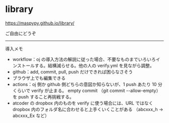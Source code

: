 # library
https://maspypy.github.io/library/

ご自由にどうぞ

----
導入メモ

- workflow：oj の導入方法の解説に従った場合、不要なものまでいろいろインストールする。結構減らせる。他の人の verify.yml を見ながら調整。
- github：add, commit, pull, push だけできれば困らなさそう
- ブラウザ上でも編集できる
- actions：oj 側か github 側どちらの意図か知らないが、1 push あたり 10 分くらいで verify が止まる。
empty commit （git commit --allow-empty）を push すること再挑戦する。
- atcoder の dropbox 内のものを verify に使う場合には、URL ではなく dropbox 内のフォルダ名に合わせると上手くいくことがある （abcxxx_h → abcxxx_Ex など）

